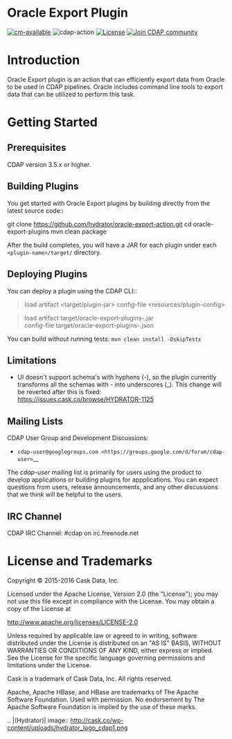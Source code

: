 # Oracle Export Plugin

[![cm-available](https://cdap-users.herokuapp.com/assets/cm-available.svg)](https://docs.cask.co/cdap/current/en/integrations/cask-market.html)
![cdap-action](https://cdap-users.herokuapp.com/assets/cdap-action.svg)
[![License](https://img.shields.io/badge/License-Apache%202.0-blue.svg)](https://opensource.org/licenses/Apache-2.0)
[![Join CDAP community](https://cdap-users.herokuapp.com/badge.svg?t=wrangler)](https://cdap-users.herokuapp.com?t=1)

Introduction
============

Oracle Export plugin is an action that can efficiently export data from Oracle to be used in CDAP pipelines.  Oracle includes command line tools to export data that can be utilized to perform this task.


Getting Started
===============

Prerequisites
-------------
CDAP version 3.5.x or higher.

Building Plugins
----------------
You get started with Oracle Export plugins by building directly from the latest source code::

  git clone https://github.com/hydrator/oracle-export-action.git
  cd oracle-export-plugins
  mvn clean package

After the build completes, you will have a JAR for each plugin under each
``<plugin-name>/target/`` directory.

Deploying Plugins
-----------------
You can deploy a plugin using the CDAP CLI::

  > load artifact <target/plugin-jar> config-file <resources/plugin-config>

  > load artifact target/oracle-export-plugins-<version>.jar \
         config-file target/oracle-export-plugins-<version>.json

You can build without running tests: ``mvn clean install -DskipTests``

Limitations
-----------
- UI doesn't support schema's with hyphens (-), so the plugin currently transforms all the schemas with - into underscores (_). This change will be reverted after this is fixed: https://issues.cask.co/browse/HYDRATOR-1125

Mailing Lists
-------------
CDAP User Group and Development Discussions:

- `cdap-user@googlegroups.com <https://groups.google.com/d/forum/cdap-user>`__

The *cdap-user* mailing list is primarily for users using the product to develop
applications or building plugins for appplications. You can expect questions from
users, release announcements, and any other discussions that we think will be helpful
to the users.

IRC Channel
-----------
CDAP IRC Channel: #cdap on irc.freenode.net


License and Trademarks
======================

Copyright © 2015-2016 Cask Data, Inc.

Licensed under the Apache License, Version 2.0 (the "License"); you may not use this file except
in compliance with the License. You may obtain a copy of the License at

http://www.apache.org/licenses/LICENSE-2.0

Unless required by applicable law or agreed to in writing, software distributed under the
License is distributed on an "AS IS" BASIS, WITHOUT WARRANTIES OR CONDITIONS OF ANY KIND,
either express or implied. See the License for the specific language governing permissions
and limitations under the License.

Cask is a trademark of Cask Data, Inc. All rights reserved.

Apache, Apache HBase, and HBase are trademarks of The Apache Software Foundation. Used with
permission. No endorsement by The Apache Software Foundation is implied by the use of these marks.

.. |(Hydrator)| image:: http://cask.co/wp-content/uploads/hydrator_logo_cdap1.png
